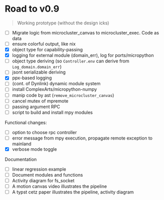 # Road to v0.9

> Working prototype (without the design icks)

- [ ] Migrate logic from microcluster_canvas to microcluster_exec. Code as data
- [ ] ensure colorful output, like nix
- [x] object type for capability-passing
- [x] logging for external module (domain_err), log for ports/micropython
- [ ] object type deriving (so `Controller.env` can derive from `Log_domain.domain_err`)
- [ ] jsont serializable deriving
- [x] ppx-based logging
- [ ] (cont. of Dynlink) dynamic module system
- [ ] install ComplexArts/micropython-numpy
- [ ] manip code by ast (`remove_microcluster_canvas`)
- [ ] cancel mutex of mpremote
- [ ] passing argument RPC
- [ ] script to build and install mpy modules

Functional changes:
- [ ] option to choose rpc controller
- [ ] error message from mpy execution, propagate remote exception to mainland
- [x] verbose mode toggle

Documentation
- [ ] linear regression example
- [ ] Document modules and functions
- [ ] Activity diagram for fs_socket
- [ ] A motion canvas video illustrates the pipeline
- [ ] A typst cetz paper illustrates the pipeline, activity diagram
